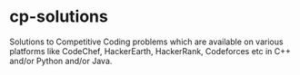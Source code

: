# cp-solutions
Solutions to Competitive Coding problems which are available on various platforms like CodeChef, HackerEarth, HackerRank, Codeforces etc in C++ and/or Python and/or Java.
